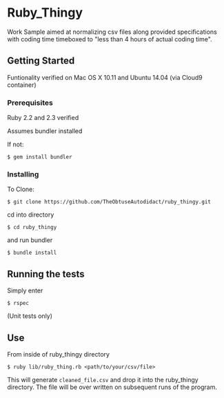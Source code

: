 # Ruby_Thingy

Work Sample aimed at normalizing csv files along provided specifications 
with coding time timeboxed to "less than 4 hours of actual coding time".

## Getting Started

Funtionality verified on
Mac OS X 10.11 and Ubuntu 14.04 (via Cloud9 container)

### Prerequisites

Ruby 2.2 and 2.3 verified

Assumes bundler installed

If not:
```
$ gem install bundler
```

### Installing
To Clone:
```
$ git clone https://github.com/TheObtuseAutodidact/ruby_thingy.git
```
cd into directory 
```
$ cd ruby_thingy
```

and run bundler

```
$ bundle install
```

## Running the tests

Simply enter
```
$ rspec
```
(Unit tests only)


## Use
From inside of ruby_thingy directory
```
$ ruby lib/ruby_thing.rb <path/to/your/csv/file>
```
This will generate `cleaned_file.csv` and drop it into the
ruby_thingy directory. The file will be over written on subsequent runs of the program.

